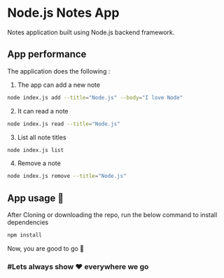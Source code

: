 #  Node.js Notes App
Notes application built using Node.js backend framework.

## App performance
The application does the following :
1. The app can add a new note
```bash
node index.js add --title="Node.js" --body="I love Node"
```
2. It can read a note
```bash
node index.js read --title="Node.js"
```
3. List all note titles
```bash
node index.js list
```
4. Remove a note
```bash
node index.js remove --title="Node.js"
```
## App usage 🔧
After Cloning or downloading the repo,
run the below command to install dependencies
```bash
npm install
``` 
Now, you are good to go 💨

### #Lets always show ❤ everywhere we go

